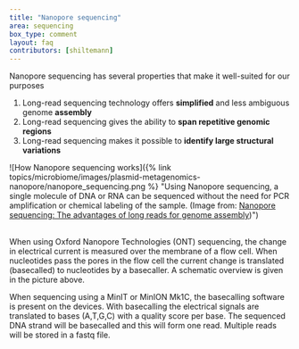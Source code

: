 ```yaml
---
title: "Nanopore sequencing"
area: sequencing
box_type: comment
layout: faq
contributors: [shiltemann]
---
```



Nanopore sequencing has several properties that make it well-suited for our purposes

1. Long-read sequencing technology offers **simplified** and less ambiguous genome **assembly**
2. Long-read sequencing gives the ability to **span repetitive genomic regions**
3. Long-read sequencing makes it possible to **identify large structural variations**

![How Nanopore sequencing works]({% link topics/microbiome/images/plasmid-metagenomics-nanopore/nanopore_sequencing.png %} "Using Nanopore sequencing, a single molecule of DNA or RNA can be sequenced without the need for PCR amplification or chemical labeling of the sample. (Image from: <a href="https://doi.org/10.7875/togopic.2020.01">Nanopore sequencing: The advantages of long reads for genome assembly</a>)") <br><br>


When using Oxford Nanopore Technologies (ONT) sequencing, the change in electrical current is measured over the membrane of a flow cell. When nucleotides pass the pores in the flow cell the current change is translated (basecalled) to nucleotides by a basecaller. A schematic overview is given in the picture above.

When sequencing using a MinIT or MinION Mk1C, the basecalling software is present on the devices. With basecalling the electrical signals are translated to bases (A,T,G,C) with a quality score per base. The sequenced DNA strand will be basecalled and this will form one read. Multiple reads will be stored in a fastq file.


